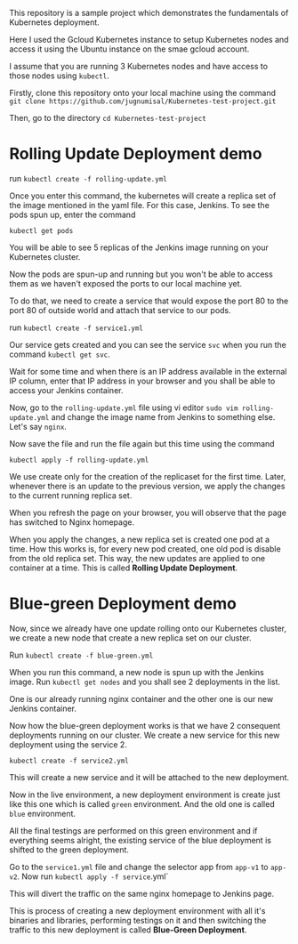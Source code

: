 This repository is a sample project which demonstrates the fundamentals of Kubernetes deployment.

Here I used the Gcloud Kubernetes instance to setup Kubernetes nodes and access it using the Ubuntu instance on the smae gcloud account.

I assume that you are running 3 Kubernetes nodes and have access to those nodes using `kubectl`.

Firstly, clone this repository onto your local machine using the command `git clone https://github.com/jugnumisal/Kubernetes-test-project.git`

Then, go to the directory
`cd Kubernetes-test-project`

# Rolling Update Deployment demo

run `kubectl create -f rolling-update.yml`

Once you enter this command, the kubernetes will create a replica set of the image mentioned in the yaml file. For this case, Jenkins. To see the pods spun up, enter the command

`kubectl get pods`

You will be able to see 5 replicas of the Jenkins image running on your Kubernetes cluster.

Now the pods are spun-up and running but you won't be able to access them as we haven't exposed the ports to our local machine yet.

To do that, we need to create a service that would expose the port 80 to the port 80 of outside world and attach that service to our pods.

run `kubectl create -f service1.yml`

Our service gets created and you can see the service `svc` when you run the command `kubectl get svc`.

Wait for some time and when there is an IP address available in the external IP column, enter that IP address in your browser and you shall be able to access your Jenkins container.

Now, go to the `rolling-update.yml` file using vi editor `sudo vim rolling-update.yml` and change the image name from Jenkins to something else. Let's say `nginx`.

Now save the file and run the file again but this time using the command

`kubectl apply -f rolling-update.yml`

We use create only for the creation of the replicaset for the first time. Later, whenever there is an update to the previous version, we apply the changes to the current running replica set.

When you refresh the page on your browser, you will observe that the page has switched to Nginx homepage.

When you apply the changes, a new replica set is created one pod at a time. How this works is, for every new pod created, one old pod is disable from the old replica set. This way, the new updates are applied to one container at a time. This is called **Rolling Update Deployment**.

# Blue-green Deployment demo

Now, since we already have one update rolling onto our Kubernetes cluster, we create a new node that create a new replica set on our cluster.

Run `kubectl create -f blue-green.yml`

When you run this command, a new node is spun up with the Jenkins image. Run `kubectl get nodes` and you shall see 2 deployments in the list.

One is our already running nginx container and the other one is our new Jenkins container.

Now how the blue-green deployment works is that we have 2 consequent deployments running on our cluster. We create a new service for this new deployment using the service 2.

`kubectl create -f service2.yml`

This will create a new service and it will be attached to the new deployment.

Now in the live environment, a new deployment environment is create just like this one which is called `green` environment. And the old one is called `blue` environment.

All the final testings are performed on this green environment and if everything seems alright, the existing service of the blue deployment is shifted to the green deployment.

Go to the `service1.yml` file and change the selector app from `app-v1` to `app-v2`.
Now run `kubectl apply -f service`.yml`

This will divert the traffic on the same nginx homepage to Jenkins page.

This is process of creating a new deployment environment with all it's binaries and libraries, performing testings on it and then switching the traffic to this new deployment is called **Blue-Green Deployment**.
